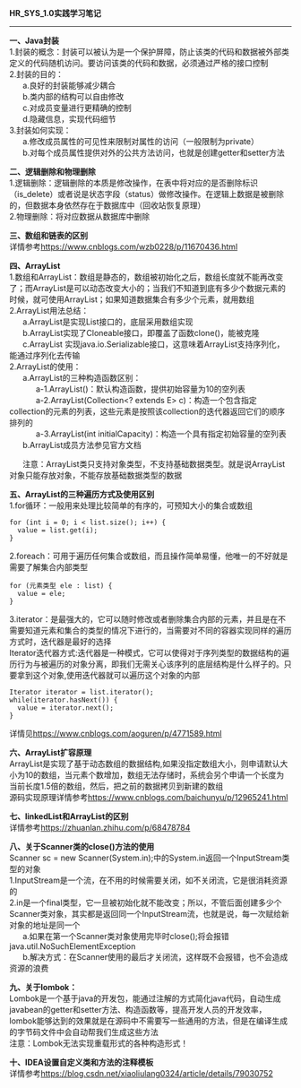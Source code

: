 **HR_SYS_1.0实践学习笔记**  


----------


**一、Java封装**  
1.封装的概念：封装可以被认为是一个保护屏障，防止该类的代码和数据被外部类定义的代码随机访问。要访问该类的代码和数据，必须通过严格的接口控制  
2.封装的目的：  
&nbsp;&nbsp;&nbsp;&nbsp;&nbsp;&nbsp;a.良好的封装能够减少耦合  
&nbsp;&nbsp;&nbsp;&nbsp;&nbsp;&nbsp;b.类内部的结构可以自由修改  
&nbsp;&nbsp;&nbsp;&nbsp;&nbsp;&nbsp;c.对成员变量进行更精确的控制  
&nbsp;&nbsp;&nbsp;&nbsp;&nbsp;&nbsp;d.隐藏信息，实现代码细节  
3.封装如何实现：  
&nbsp;&nbsp;&nbsp;&nbsp;&nbsp;&nbsp;a.修改成员属性的可见性来限制对属性的访问（一般限制为private）  
&nbsp;&nbsp;&nbsp;&nbsp;&nbsp;&nbsp;b.对每个成员属性提供对外的公共方法访问，也就是创建getter和setter方法  
  
**二、逻辑删除和物理删除**  
1.逻辑删除：逻辑删除的本质是修改操作，在表中将对应的是否删除标识（is_delete）或者说是状态字段（status）做修改操作。在逻辑上数据是被删除的，但数据本身依然存在于数据库中（回收站恢复原理）  
2.物理删除：将对应数据从数据库中删除  
  
**三、数组和链表的区别**  
详情参考<https://www.cnblogs.com/wzb0228/p/11670436.html>  
  
**四、ArrayList**  
1.数组和ArrayList：数组是静态的，数组被初始化之后，数组长度就不能再改变了；而ArrayList是可以动态改变大小的；当我们不知道到底有多少个数据元素的时候，就可使用ArrayList；如果知道数据集合有多少个元素，就用数组  
2.ArrayList用法总结：  
&nbsp;&nbsp;&nbsp;&nbsp;&nbsp;&nbsp;a.ArrayList是实现List接口的，底层采用数组实现  
&nbsp;&nbsp;&nbsp;&nbsp;&nbsp;&nbsp;b.ArrayList实现了Cloneable接口，即覆盖了函数clone()，能被克隆  
&nbsp;&nbsp;&nbsp;&nbsp;&nbsp;&nbsp;c.ArrayList 实现java.io.Serializable接口，这意味着ArrayList支持序列化，能通过序列化去传输  
2.ArrayList的使用：  
&nbsp;&nbsp;&nbsp;&nbsp;&nbsp;&nbsp;a.ArrayList的三种构造函数区别：  
&nbsp;&nbsp;&nbsp;&nbsp;&nbsp;&nbsp;&nbsp;&nbsp;&nbsp;&nbsp;&nbsp;&nbsp;a-1.ArrayList()：默认构造函数，提供初始容量为10的空列表  
&nbsp;&nbsp;&nbsp;&nbsp;&nbsp;&nbsp;&nbsp;&nbsp;&nbsp;&nbsp;&nbsp;&nbsp;a-2.ArrayList(Collection<? extends E>   c)：构造一个包含指定collection的元素的列表，这些元素是按照该collection的迭代器返回它们的顺序排列的  
&nbsp;&nbsp;&nbsp;&nbsp;&nbsp;&nbsp;&nbsp;&nbsp;&nbsp;&nbsp;&nbsp;&nbsp;a-3.ArrayList(int initialCapacity)：构造一个具有指定初始容量的空列表  
&nbsp;&nbsp;&nbsp;&nbsp;&nbsp;&nbsp;b.ArrayList成员方法参见官方文档 
  
&nbsp;&nbsp;&nbsp;&nbsp;&nbsp;&nbsp;注意：ArrayList类只支持对象类型，不支持基础数据类型。就是说ArrayList对象只能存放对象，不能存放基础数据类型的数据  
  
**五、ArrayList的三种遍历方式及使用区别**  
1.for循环：一般用来处理比较简单的有序的，可预知大小的集合或数组  
  
    for (int i = 0; i < list.size(); i++) {  
      value = list.get(i);  
    }  
      
2.foreach：可用于遍历任何集合或数组，而且操作简单易懂，他唯一的不好就是需要了解集合内部类型  
  
    for (元素类型 ele : list) {  
      value = ele;  
    }  
      
3.iterator：是最强大的，它可以随时修改或者删除集合内部的元素，并且是在不需要知道元素和集合的类型的情况下进行的，当需要对不同的容器实现同样的遍历方式时，迭代器是最好的选择  
Iterator迭代器方式:迭代器是一种模式，它可以使得对于序列类型的数据结构的遍历行为与被遍历的对象分离，即我们无需关心该序列的底层结构是什么样子的。只要拿到这个对象,使用迭代器就可以遍历这个对象的内部  
  
    Iterator iterator = list.iterator();  
    while(iterator.hasNext()) {  
      value = iterator.next();  
    }  
        
详情见<https://www.cnblogs.com/aoguren/p/4771589.html>  
  
**六、ArrayList扩容原理**  
ArrayList是实现了基于动态数组的数据结构,如果没指定数组大小，则申请默认大小为10的数组，当元素个数增加，数组无法存储时，系统会另个申请一个长度为当前长度1.5倍的数组，然后，把之前的数据拷贝到新建的数组  
源码实现原理详情参考<https://www.cnblogs.com/baichunyu/p/12965241.html>  
  
**七、linkedList和ArrayList的区别**  
详情参考<https://zhuanlan.zhihu.com/p/68478784>  
  
**八、关于Scanner类的close()方法的使用**  
Scanner sc = new Scanner(System.in);中的System.in返回一个InputStream类型的对象  
1.InputStream是一个流，在不用的时候需要关闭，如不关闭流，它是很消耗资源的  
2.in是一个final类型，它一旦被初始化就不能改变；所以，不管后面创建多少个Scanner类对象，其实都是返回同一个InputStream流，也就是说，每一次赋给新对象的地址是同一个  
&nbsp;&nbsp;&nbsp;&nbsp;&nbsp;&nbsp;a.如果在第一个Scanner类对象使用完毕时close();将会报错java.util.NoSuchElementException  
&nbsp;&nbsp;&nbsp;&nbsp;&nbsp;&nbsp;b.解决方式：在Scanner使用的最后才关闭流，这样既不会报错，也不会造成资源的浪费  
  
**九、关于lombok：**  
Lombok是一个基于java的开发包，能通过注解的方式简化java代码，自动生成javabean的getter和setter方法、构造函数等，提高开发人员的开发效率，lombok能够达到的效果就是在源码中不需要写一些通用的方法，但是在编译生成的字节码文件中会自动帮我们生成这些方法  
注意：Lombok无法实现重载形式的各种构造形式！  
  
**十、IDEA设置自定义类和方法的注释模板**  
详情参考<https://blog.csdn.net/xiaoliulang0324/article/details/79030752>
